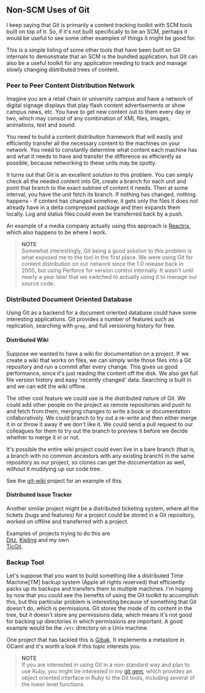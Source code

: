 <!--
SPDX-FileCopyrightText: 2008 Geoffrey Grosenbach <boss@topfunky.com>
SPDX-FileCopyrightText: 2008 Scott Chacon <schacon@gmail.com>

SPDX-License-Identifier: CC-BY-SA-3.0
-->

## Non-SCM Uses of Git

I keep saying that Git is primarily a content tracking toolkit
with SCM tools built on top of it.
So,
if it's not built specifically to be an SCM,
perhaps it would be useful to see some other examples
of things it might be good for.

This is a simple listing of some other tools
that have been built on Git internals
to demonstrate that an SCM is the bundled application,
but Git can also be a useful toolkit for any application
needing to track and manage slowly changing distributed trees of content.

### Peer to Peer Content Distribution Network

Imagine you are a retail chain or university campus
and have a network of digital signage displays
that play flash content advertisements or show campus news,
etc.
You have to get new content out to them every day or two,
which may consist of any combination of XML files,
images,
animations,
text and sound.

You need to build a content distribution framework
that will easily and efficiently transfer all the necessary content
to the machines on your network.
You need to constantly determine what content each machine has
and what it needs to have and transfer the difference
as efficiently as possible,
because networking to these units may be spotty.

It turns out that Git is an excellent solution to this problem.
You can simply check all the needed content into Git,
create a branch for each unit
and point that branch to the exact subtree of content it needs.
Then at some interval,
you have the unit fetch its branch.
If nothing has changed,
nothing happens - if content has changed somehow,
it gets only the files it does not already have in a delta compressed package
and then expands them locally.
Log and status files could even be transferred back by a push.

An example of a media company actually using this approach
is [Reactrix](http://reactrix.com/),
which also happens to be where I work.

> **NOTE** \
Somewhat interestingly,
Git being a good solution to this problem
is what exposed me to the tool in the first place.
We were using Git for content distribution on our network
since the 1.0 release back in 2005,
but using Perforce for version control internally.
It wasn't until nearly a year later
that we switched to actually using it to manage our source code.

### Distributed Document Oriented Database

Using Git as a backend for a document oriented database
could have some interesting applications.
Git provides a number of features such as replication,
searching with `grep`,
and full versioning history for free.

#### Distributed Wiki

Suppose we wanted to have a wiki for documentation on a project.
If we create a wiki that works on files,
we can simply write those files into a Git repository
and run a commit after every change.
This gives us good performance,
since it's just reading the content off the disk.
We also get full file version history and easy 'recently changed' data.
Searching is built in and we can edit the wiki offline.

The other cool feature we could use is the distributed nature of Git.
We could add other people on the project as remote repositories
and push to and fetch from them,
merging changes to write a book or documentation collaboratively.
We could branch to try out a re-write
and then either merge it in
or throw it away if we don't like it.
We could send a pull request to our colleagues
for them to try out the branch to preview it
before we decide whether to merge it in or not.

It's possible the entire wiki project could even live in a bare branch
(that is,
a branch with no common ancestors with any existing branch)
in the same repository as our project,
so clones can get the documentation as well,
without it muddying up our code tree.

See the [git-wiki](http://github.com/al3x/git-wiki/tree/master)
project for an example of this.

#### Distributed Issue Tracker

Another similar project might be a distributed ticketing system,
where all the tickets (bugs and features)
for a project could be stored in a Git repository,
worked on offline and transferred with a project.

Examples of projects trying to do this are\
[Ditz](http://ditz.rubyforge.org/),
[Kipling](http://gitorious.org/projects/kipling) and my own\
[TicGit](http://github.com/schacon/ticgit/wikis).

### Backup Tool

Let's suppose
that you want to build something like a distributed Time Machine\[TM\] backup system
(Apple all rights reserved)
that efficiently packs up its backups
and transfers them to multiple machines.
I'm hoping by now
that you could see the benefits of using the Git toolkit to accomplish this,
but this particular problem is interesting
because of something that Git doesn't do,
which is permissions.
Git stores the mode of its content in the tree,
but it doesn't store any permissions data,
which means it's not good for backing up directories
in which permissions are important.
A good example would be the `/etc` directory on a Unix machine.

One project that has tackled this is [Gibak](
http://eigenclass.org/hiki/gibak-backup-system-introduction).
It implements a metastore in OCaml
and it's worth a look if this topic interests you.

> **NOTE** \
If you are interested in using Git in a non-standard way
and plan to use Ruby,
you might be interested in my [git gem](http://jointheconversation.org/rubygit/),
which provides an object oriented interface in Ruby to the Git tools,
including several of the lower level functions.
